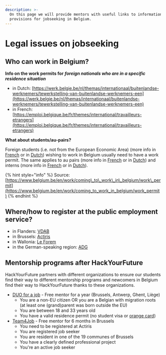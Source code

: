 ```yaml
---
description: >-
  On this page we will provide mentors with useful links to information on legal
  provisions for jobseeking in Belgium.
---
```


# Legal issues on jobseeking

## Who can work in Belgium?

**Info on the work permits for** _**foreign nationals who are in a specific residence situation**_

* in Dutch: [https://werk.belgie.be/nl/themas/internationaal/buitenlandse-werknemers/tewerkstelling-van-buitenlandse-werknemers-een](https://werk.belgie.be/nl/themas/internationaal/buitenlandse-werknemers/tewerkstelling-van-buitenlandse-werknemers-een)
* in French: [https://emploi.belgique.be/fr/themes/international/travailleurs-etrangers](https://emploi.belgique.be/fr/themes/international/travailleurs-etrangers)

**What about students/au-pairs?**

Foreign students \(i.e. not from the European Economic Area\) \(more info in [French](http://www.emploi.belgique.be/defaultTab.aspx?id=4884) or in [Dutch](http://www.werk.belgie.be/defaultTab.aspx?id=4884)\) wishing to work in Belgium usually need to have a work permit. The same applies to au pairs \(more info in [French](http://www.emploi.belgique.be/defaultTab.aspx?id=4890) or in [Dutch](http://www.werk.belgie.be/defaultTab.aspx?id=4890)\) and interns \(more info in [French](http://www.emploi.belgique.be/defaultTab.aspx?id=4808) or in [Dutch](http://www.werk.belgie.be/defaultTab.aspx?id=4808)\).

{% hint style="info" %}
Source:[https://www.belgium.be/en/work/coming\_to\_work\_in\_belgium/work\_permit](https://www.belgium.be/en/work/coming_to_work_in_belgium/work_permit)
{% endhint %}

## Where/how to register at the public employment service?

* in Flanders: [VDAB](https://www.vdab.be/english/vdab.shtml)
* in Brussels: [Actiris](https://www.actiris.brussels/en/citizens/)
* in Wallonia: [Le Forem](https://www.leforem.be/)
* in the German-speaking region: [ADG](http://www.adg.be/)

## Mentorship programs after HackYourFuture

HackYourFuture partners with different organizations to ensure our students find their way to different mentorship programs and newcomers in Belgium find their way to HackYourFuture thanks to these organizations.

* [DUO for a job](https://www.duoforajob.be/en/looking-for-a-job/) - Free mentor for a year \(Brussels, Antwerp, Ghent, Liège\)
  * You are a non-EU citizen OR you are a Belgian with migration roots \(at least one \(grand\)parent was born outside the EU\)
  * You are between 18 and 33 years old
  * You have a valid residence permit \(no student visa or [orange card](https://www.agii.be/thema/vreemdelingenrecht-internationaal-privaatrecht/verblijfsdocumenten/attest-van-immatriculatie#3)\)
* [Team4Job](https://team4job.be/en/mentee/) - Free mentor for 6 months in Brussels
  * You need to be registered at Actiris
  * You are registered job seeker
  * You are resident in one of the 19 communes of Brussels
  * You have a clearly defined professional project
  * You're an active job seeker

